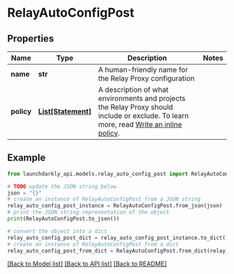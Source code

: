 # RelayAutoConfigPost


## Properties

Name | Type | Description | Notes
------------ | ------------- | ------------- | -------------
**name** | **str** | A human-friendly name for the Relay Proxy configuration | 
**policy** | [**List[Statement]**](Statement.md) | A description of what environments and projects the Relay Proxy should include or exclude. To learn more, read [Write an inline policy](https://launchdarkly.com/docs/sdk/relay-proxy/automatic-configuration#write-an-inline-policy). | 

## Example

```python
from launchdarkly_api.models.relay_auto_config_post import RelayAutoConfigPost

# TODO update the JSON string below
json = "{}"
# create an instance of RelayAutoConfigPost from a JSON string
relay_auto_config_post_instance = RelayAutoConfigPost.from_json(json)
# print the JSON string representation of the object
print(RelayAutoConfigPost.to_json())

# convert the object into a dict
relay_auto_config_post_dict = relay_auto_config_post_instance.to_dict()
# create an instance of RelayAutoConfigPost from a dict
relay_auto_config_post_from_dict = RelayAutoConfigPost.from_dict(relay_auto_config_post_dict)
```
[[Back to Model list]](../README.md#documentation-for-models) [[Back to API list]](../README.md#documentation-for-api-endpoints) [[Back to README]](../README.md)



